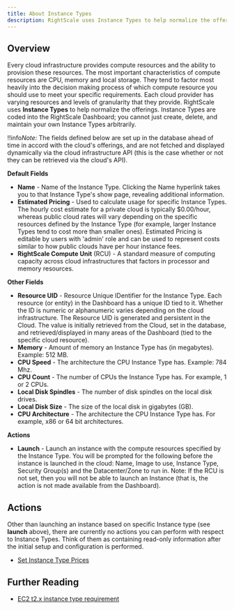 ```yaml
---
title: About Instance Types
description: RightScale uses Instance Types to help normalize the offerings from the various cloud providers. Instance Types are coded into the RightScale Dashboard.
---
```


## Overview

Every cloud infrastructure provides compute resources and the ability to provision these resources. The most important characteristics of compute resources are CPU, memory and local storage. They tend to factor most heavily into the decision making process of which compute resource you should use to meet your specific requirements. Each cloud provider has varying resources and levels of granularity that they provide. RightScale uses **Instance Types** to help normalize the offerings. Instance Types are coded into the RightScale Dashboard; you cannot just create, delete, and maintain your own Instance Types arbitrarily.

!!info*Note:* The fields defined below are set up in the database ahead of time in accord with the cloud's offerings, and are not fetched and displayed dynamically via the cloud infrastructure API (this is the case whether or not they can be retrieved via the cloud's API).

**Default Fields**

* **Name** - Name of the Instance Type. Clicking the Name hyperlink takes you to that Instance Type's show page, revealing additional information.
* **Estimated Pricing** - Used to calculate usage for specific Instance Types. The hourly cost estimate for a private cloud is typically $0.00/hour, whereas public cloud rates will vary depending on the specific resources defined by the Instance Type (for example, larger Instance Types tend to cost more than smaller ones). Estimated Pricing is editable by users with 'admin' role and can be used to represent costs similar to how public clouds have per hour instance fees.
* **RightScale Compute Unit** (RCU) - A standard measure of computing capacity across cloud infrastructures that factors in processor and memory resources.

**Other Fields**

* **Resource UID** - Resource Unique IDentifier for the Instance Type. Each resource (or entity) in the Dashboard has a unique ID tied to it. Whether the ID is numeric or alphanumeric varies depending on the cloud infrastructure. The Resource UID is generated and persistent in the Cloud. The value is initially retrieved from the Cloud, set in the database, and retrieved/displayed in many areas of the Dashboard (tied to the specific cloud resource).
* **Memory** - Amount of memory an Instance Type has (in megabytes). Example: 512 MB.
* **CPU Speed** - The architecture the CPU Instance Type has. Example: 784 Mhz.
* **CPU Count** - The number of CPUs the Instance Type has. For example, 1 or 2 CPUs.
* **Local Disk Spindles** - The number of disk spindles on the local disk drives.
* **Local Disk Size** - The size of the local disk in gigabytes (GB).
* **CPU Architecture** - The architecture the CPU Instance Type has. For example, x86 or 64 bit architectures.

**Actions**

* **Launch** - Launch an instance with the compute resources specified by the Instance Type. You will be prompted for the following before the instance is launched in the cloud: Name, Image to use, Instance Type, Security Group(s) and the Datacenter/Zone to run in. Note: If the RCU is not set, then you will not be able to launch an Instance (that is, the action is not made available from the Dashboard).

## Actions

Other than launching an instance based on specific Instance type (see **launch** above), there are currently no actions you can perform with respect to Instance Types. Think of them as containing read-only information after the initial setup and configuration is performed.

* [Set Instance Type Prices](/cm/dashboard/clouds/generic/instance_types_actions.html)

## Further Reading

* [EC2 t2.x instance type requirement](/faq/EC2_t2.x_Instance_Type_Requirement.html)
